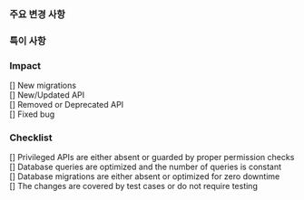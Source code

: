 ### 주요 변경 사항

### 특이 사항

### Impact
 [] New migrations  
 [] New/Updated API  
 [] Removed or Deprecated API  
 [] Fixed bug  
 
### Checklist
 [] Privileged APIs are either absent or guarded by proper permission checks  
 [] Database queries are optimized and the number of queries is constant  
 [] Database migrations are either absent or optimized for zero downtime  
 [] The changes are covered by test cases or do not require testing  
